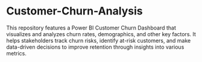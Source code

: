 # Customer-Churn-Analysis
This repository features a Power BI Customer Churn Dashboard that visualizes and analyzes churn rates, demographics, and other key factors. It helps stakeholders track churn risks, identify at-risk customers, and make data-driven decisions to improve retention through insights into various metrics.
